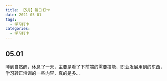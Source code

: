 ```yaml
---
title: 【5月】每日打卡
date: 2021-05-01
tags:
  - 学习打卡
categories:
  - 学习打卡
---
```


## 05.01

睡到自然醒，休息了一天，主要是看了下前端的需要技能，职业发展用到的东西，学习转正培训的一些内容，真的是多...

